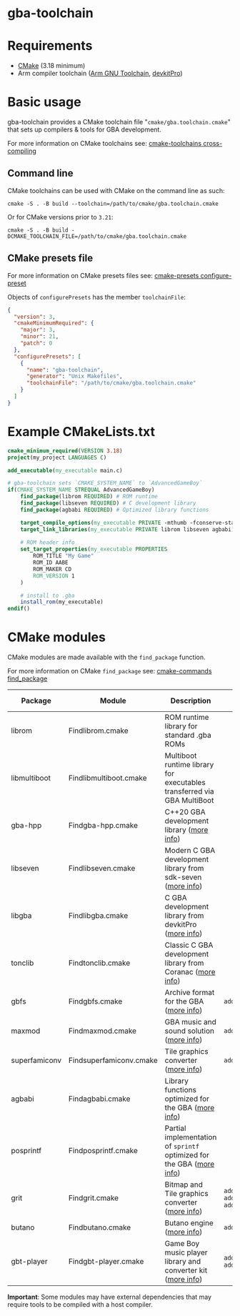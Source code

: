 # gba-toolchain

# Requirements

* [CMake](https://cmake.org/) (3.18 minimum)
* Arm compiler toolchain ([Arm GNU Toolchain](https://developer.arm.com/downloads/-/arm-gnu-toolchain-downloads), [devkitPro](https://devkitpro.org/))

# Basic usage

gba-toolchain provides a CMake toolchain file "`cmake/gba.toolchain.cmake`" that sets up compilers & tools for GBA development.

For more information on CMake toolchains see: [cmake-toolchains cross-compiling](https://cmake.org/cmake/help/latest/manual/cmake-toolchains.7.html#cross-compiling)

## Command line

CMake toolchains can be used with CMake on the command line as such:

```shell
cmake -S . -B build --toolchain=/path/to/cmake/gba.toolchain.cmake
```

Or for CMake versions prior to `3.21`:

```shell
cmake -S . -B build -DCMAKE_TOOLCHAIN_FILE=/path/to/cmake/gba.toolchain.cmake
```

## CMake presets file

For more information on CMake presets files see: [cmake-presets configure-preset](https://cmake.org/cmake/help/latest/manual/cmake-presets.7.html)

Objects of `configurePresets` has the member `toolchainFile`:

```json
{
  "version": 3,
  "cmakeMinimumRequired": {
    "major": 3,
    "minor": 21,
    "patch": 0
  },
  "configurePresets": [
    {
      "name": "gba-toolchain",
      "generator": "Unix Makefiles",
      "toolchainFile": "/path/to/cmake/gba.toolchain.cmake"
    }
  ]
}
```

# Example CMakeLists.txt

```cmake
cmake_minimum_required(VERSION 3.18)
project(my_project LANGUAGES C)

add_executable(my_executable main.c)

# gba-toolchain sets `CMAKE_SYSTEM_NAME` to `AdvancedGameBoy`
if(CMAKE_SYSTEM_NAME STREQUAL AdvancedGameBoy)
    find_package(librom REQUIRED) # ROM runtime
    find_package(libseven REQUIRED) # C development library
    find_package(agbabi REQUIRED) # Optimized library functions

    target_compile_options(my_executable PRIVATE -mthumb -fconserve-stack -fomit-frame-pointer)
    target_link_libraries(my_executable PRIVATE librom libseven agbabi)
    
    # ROM header info
    set_target_properties(my_executable PROPERTIES
        ROM_TITLE "My Game"
        ROM_ID AABE
        ROM_MAKER CD
        ROM_VERSION 1
    )

    # install to .gba
    install_rom(my_executable)
endif()
```

# CMake modules

CMake modules are made available with the `find_package` function.

For more information on CMake `find_package` see: [cmake-commands find_package](https://cmake.org/cmake/help/latest/command/find_package.html)

| Package       | Module                  | Description                                                                                                                    | Additional CMake functions                                       |
|---------------|-------------------------|--------------------------------------------------------------------------------------------------------------------------------|------------------------------------------------------------------|
| librom        | Findlibrom.cmake        | ROM runtime library for standard .gba ROMs                                                                                     |                                                                  |
| libmultiboot  | Findlibmultiboot.cmake  | Multiboot runtime library for executables transferred via GBA MultiBoot                                                        |                                                                  |
| gba-hpp       | Findgba-hpp.cmake       | C++20 GBA development library ([more info](https://github.com/felixjones/gba-hpp))                                             |                                                                  |
| libseven      | Findlibseven.cmake      | Modern C GBA development library from sdk-seven ([more info](https://github.com/LunarLambda/sdk-seven))                        |                                                                  |
| libgba        | Findlibgba.cmake        | C GBA development library from devkitPro ([more info](https://github.com/devkitPro/libgba))                                    |                                                                  |
| tonclib       | Findtonclib.cmake       | Classic C GBA development library from Coranac ([more info](https://www.coranac.com/man/tonclib/main.htm))                     |                                                                  |
| gbfs          | Findgbfs.cmake          | Archive format for the GBA ([more info](https://pineight.com/gba/#gbfs))                                                       | `add_gbfs_archive`                                               |
| maxmod        | Findmaxmod.cmake        | GBA music and sound solution ([more info](https://maxmod.devkitpro.org/))                                                      | `add_maxmod_soundbank`                                           |
| superfamiconv | Findsuperfamiconv.cmake | Tile graphics converter ([more info](https://github.com/Optiroc/SuperFamiconv))                                                | `add_superfamiconv_graphics`                                     |
| agbabi        | Findagbabi.cmake        | Library functions optimized for the GBA ([more info](https://github.com/felixjones/agbabi))                                    |                                                                  |
| posprintf     | Findposprintf.cmake     | Partial implementation of `sprintf` optimized for the GBA ([more info](http://www.danposluns.com/gbadev/posprintf/index.html)) |                                                                  |
| grit          | Findgrit.cmake          | Bitmap and Tile graphics converter ([more info](https://www.coranac.com/man/grit/html/grit.htm))                               | `add_grit_bitmap`<br />`add_grit_sprite`<br />`add_grit_tilemap` |
| butano        | Findbutano.cmake        | Butano engine ([more info](https://github.com/GValiente/butano))                                                               | `add_butano_assets`                                              |
| gbt-player    | Findgbt-player.cmake    | Game Boy music player library and converter kit ([more info](https://github.com/AntonioND/gbt-player))                         | `add_gbt_assets`<br />`add_gbt_maxmod_assets`                    |                                                      |

**Important**: Some modules may have external dependencies that may require tools to be compiled with a host compiler.
